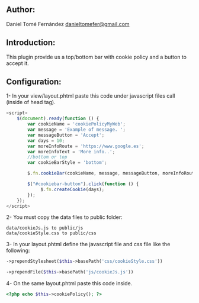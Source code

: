 Author:
-------

Daniel Tomé Fernández <danieltomefer@gmail.com>


Introduction:
-------------

This plugin provide us a top/bottom bar with cookie policy and a button to accept it.


Configuration:
-------------

1- In your view/layout.phtml paste this code under javascript files call (inside of head tag).

```javascript
<script>
    $(document).ready(function () {
        var cookieName = 'cookiePolicyMyWeb';
        var message = 'Example of message. ';
        var messageButton = 'Accept';
        var days = 10;
        var moreInfoRoute = 'https://www.google.es';
        var moreInfoText = 'More info..';
        //bottom or top
        var cookieBarStyle = 'bottom';

        $.fn.cookieBar(cookieName, message, messageButton, moreInfoRoute, moreInfoText, cookieBarStyle);

        $("#cookiebar-button").click(function () {
             $.fn.createCookie(days);
        });
    });
</script>
```

2- You must copy the data files to public folder:

    data/cookieJs.js to public/js
    data/cookieStyle.css to public/css


3- In your layout.phtml define the javascript file and css file like the following:

```php
->prependStylesheet($this->basePath('css/cookieStyle.css'))

->prependFile($this->basePath('js/cookieJs.js'))
```

4- On the same layout.phtml paste this code inside.

```php
<?php echo $this->cookiePolicy(); ?>
```